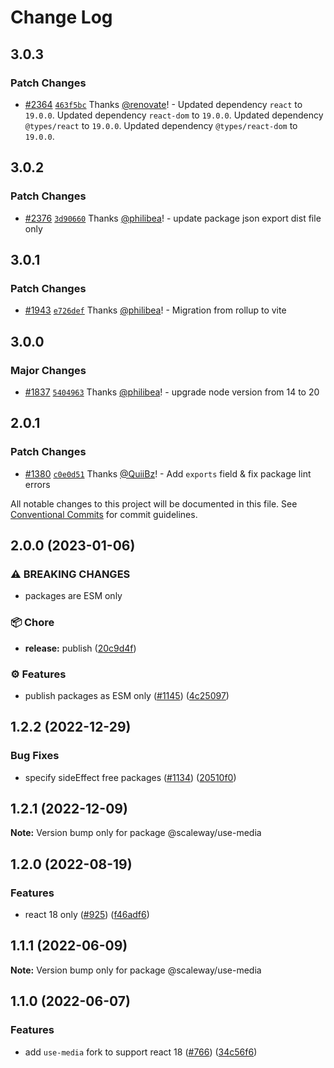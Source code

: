 # Change Log

## 3.0.3

### Patch Changes

- [#2364](https://github.com/scaleway/scaleway-lib/pull/2364) [`463f5bc`](https://github.com/scaleway/scaleway-lib/commit/463f5bc9b67bfca8dc7faa27cac0fda6d13050af) Thanks [@renovate](https://github.com/apps/renovate)! - Updated dependency `react` to `19.0.0`.
  Updated dependency `react-dom` to `19.0.0`.
  Updated dependency `@types/react` to `19.0.0`.
  Updated dependency `@types/react-dom` to `19.0.0`.

## 3.0.2

### Patch Changes

- [#2376](https://github.com/scaleway/scaleway-lib/pull/2376) [`3d90660`](https://github.com/scaleway/scaleway-lib/commit/3d90660ed13e552f4bbe349def70fc8326dea49b) Thanks [@philibea](https://github.com/philibea)! - update package json export dist file only

## 3.0.1

### Patch Changes

- [#1943](https://github.com/scaleway/scaleway-lib/pull/1943) [`e726def`](https://github.com/scaleway/scaleway-lib/commit/e726def8e0cb4593f800f9acecca51b173ae907a) Thanks [@philibea](https://github.com/philibea)! - Migration from rollup to vite

## 3.0.0

### Major Changes

- [#1837](https://github.com/scaleway/scaleway-lib/pull/1837) [`5404963`](https://github.com/scaleway/scaleway-lib/commit/5404963ddd01fafe6ed9753d8324fb19849065ca) Thanks [@philibea](https://github.com/philibea)! - upgrade node version from 14 to 20

## 2.0.1

### Patch Changes

- [#1380](https://github.com/scaleway/scaleway-lib/pull/1380) [`c0e0d51`](https://github.com/scaleway/scaleway-lib/commit/c0e0d5104680149f9b38ae509b17d14a66c4d733) Thanks [@QuiiBz](https://github.com/QuiiBz)! - Add `exports` field & fix package lint errors

All notable changes to this project will be documented in this file.
See [Conventional Commits](https://conventionalcommits.org) for commit guidelines.

## 2.0.0 (2023-01-06)

### ⚠ BREAKING CHANGES

- packages are ESM only

### :package: Chore

- **release:** publish ([20c9d4f](https://github.com/scaleway/scaleway-lib/commit/20c9d4fb39822245252bf362bc7a8d26127e511d))

### :gear: Features

- publish packages as ESM only ([#1145](https://github.com/scaleway/scaleway-lib/issues/1145)) ([4c25097](https://github.com/scaleway/scaleway-lib/commit/4c25097254a5ba7f0a5dbb6fdf5d6578a75f777a))

## 1.2.2 (2022-12-29)

### Bug Fixes

- specify sideEffect free packages ([#1134](https://github.com/scaleway/scaleway-lib/issues/1134)) ([20510f0](https://github.com/scaleway/scaleway-lib/commit/20510f0f66fde99e682529db28fe85d580efe474))

## 1.2.1 (2022-12-09)

**Note:** Version bump only for package @scaleway/use-media

## 1.2.0 (2022-08-19)

### Features

- react 18 only ([#925](https://github.com/scaleway/scaleway-lib/issues/925)) ([f46adf6](https://github.com/scaleway/scaleway-lib/commit/f46adf6f4e38dc6fbabedaef8faad3ee654444a6))

## 1.1.1 (2022-06-09)

**Note:** Version bump only for package @scaleway/use-media

## 1.1.0 (2022-06-07)

### Features

- add `use-media` fork to support react 18 ([#766](https://github.com/scaleway/scaleway-lib/issues/766)) ([34c56f6](https://github.com/scaleway/scaleway-lib/commit/34c56f60ed330a76928b299f5db84e515b3a811e))
